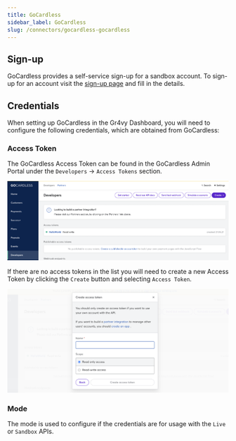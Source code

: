 ```yaml
---
title: GoCardless
sidebar_label: GoCardless
slug: /connectors/gocardless-gocardless
---
```


## Sign-up
GoCardless provides a self-service sign-up for a sandbox account.  To sign-up for an account visit the [sign-up page](https://manage-sandbox.gocardless.com/signup) and fill in the details.

## Credentials
When setting up GoCardless in the Gr4vy Dashboard, you will need to configure the following credentials, which are obtained from GoCardless:

### Access Token

The GoCardless Access Token can be found in the GoCardless Admin Portal under the `Developers` -> `Access Tokens` section.

![GoCardless Access Token](./assets/gocardless_access_token.png)

If there are no access tokens in the list you will need to create a new Access Token by clicking the `Create` button and selecting `Access Token`.

![GoCardless Create Access Token](./assets/gocardless_create_access_token.png)

### Mode

The mode is used to configure if the credentials are for usage with the `Live` or `Sandbox` APIs.